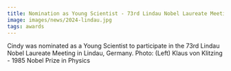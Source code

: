 ```yaml
---
title: Nomination as Young Scientist - 73rd Lindau Nobel Laureate Meeting, Germany
image: images/news/2024-lindau.jpg
tags: awards
---
```


Cindy was nominated as a Young Scientist to participate in the 73rd Lindau Nobel Laureate Meeting in Lindau, Germany. 
Photo: (Left) Klaus von Klitzing - 1985 Nobel Prize in Physics 